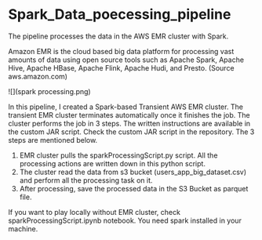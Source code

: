 # Spark_Data_poecessing_pipeline
  The pipeline processes the data in the AWS EMR cluster with Spark.
  
Amazon EMR is the cloud based big data platform for processing vast amounts of data using open source tools such as Apache Spark, Apache Hive, Apache HBase, Apache Flink, Apache Hudi, and Presto. (Source aws.amazon.com)


 ![](spark processing.png)
 

In this pipeline, I created a Spark-based Transient AWS EMR cluster. The transient EMR cluster terminates automatically once it finishes the job. The cluster performs the job in 3 steps. The written instructions are available in the custom JAR script. Check the custom JAR script in the repository. The 3 steps are mentioned below. 

1. EMR cluster pulls the sparkProcessingScript.py script. All the processing actions are written down in this python script.
2. The cluster read the data from s3 bucket (users_app_big_dataset.csv) and perform all the processing task on it.
3. After processing, save the processed data in the S3 Bucket as parquet file.

If you want to play locally without EMR cluster, check sparkProcessingScript.ipynb notebook. You need spark installed in your machine.
